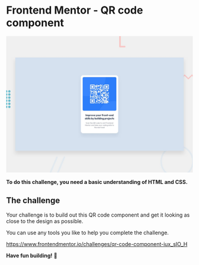 # Frontend Mentor - QR code component

![Design preview for the QR code component coding challenge](./design/desktop-preview.jpg)

**To do this challenge, you need a basic understanding of HTML and CSS.**

## The challenge

Your challenge is to build out this QR code component and get it looking as close to the design as possible.

You can use any tools you like to help you complete the challenge.

https://www.frontendmentor.io/challenges/qr-code-component-iux_sIO_H

**Have fun building!** 🚀

